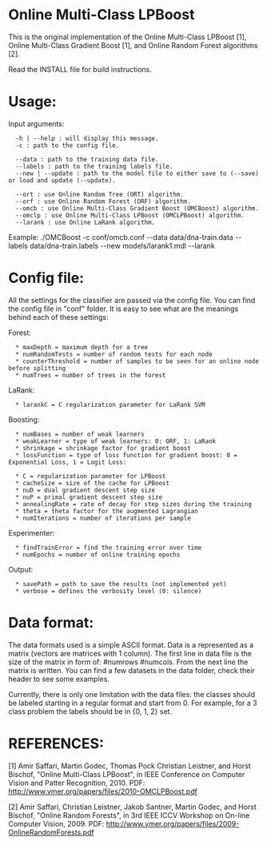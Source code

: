 Online Multi-Class LPBoost
=========================

This is the original implementation of the Online Multi-Class LPBoost [1], Online Multi-Class Gradient Boost [1], and Online Random Forest algorithms [2]. 

Read the INSTALL file for build instructions.

Usage:
======
Input arguments:

      -h | --help : will display this message.
      -c : path to the config file.

      --data : path to the training data file.
      --labels : path to the training labels file.
      --new | --update : path to the model file to either save to (--save) or load and update (--update).

      --ort : use Online Random Tree (ORT) algorithm.
      --orf : use Online Random Forest (ORF) algorithm.
      --omcb : use Online Multi-Class Gradient Boost (OMCBoost) algorithm.
      --omclp : use Online Multi-Class LPBoost (OMCLPBoost) algorithm.
      --larank : use Online LaRank algorithm.

 Example:
      ./OMCBoost -c conf/omcb.conf --data data/dna-train.data --labels data/dna-train.labels --new models/larank1.mdl --larank

Config file:
============

All the settings for the classifier are passed via the config file. You can find the config file in "conf" folder. It is
easy to see what are the meanings behind each of these settings:

Forest:

      * maxDepth = maximum depth for a tree
      * numRandomTests = number of random tests for each node
      * counterThreshold = number of samples to be seen for an online node before splitting
      * numTrees = number of trees in the forest

LaRank:

      * larankC = C regularization parameter for LaRank SVM

Boosting:

      * numBases = number of weak learners
      * weakLearner = type of weak learners: 0: ORF, 1: LaRank
      * shrinkage = shrinkage factor for gradient boost
      * lossFunction = type of loss function for gradient boost: 0 = Exponential Loss, 1 = Logit Loss:
      
      * C = regularization parameter for LPBoost
      * cacheSize = size of the cache for LPBoost
      * nuD = dual gradient descent step size
      * nuP = primal gradient descent step size
      * annealingRate = rate of decay for step sizes during the training
      * theta = theta factor for the augmented Lagrangian
      * numIterations = number of iterations per sample

Experimenter:

      * findTrainError = find the training error over time
      * numEpochs = number of online training epochs

Output:

      * savePath = path to save the results (not implemented yet)
      * verbose = defines the verbosity level (0: silence)

Data format:
============

The data formats used is a simple ASCII format. Data is a represented as a matrix (vectors are matrices with 1 column). The first line in data file is the size of the matrix in form of: \#numrows \#numcols. From the next line the matrix is written. You can find a few datasets in the data folder, check their header to see some examples. 

Currently, there is only one limitation with the data files: the classes should be labeled starting in a regular format and start from 0. For example, for a 3 class problem the labels should be in {0, 1, 2} set.

REFERENCES:
===========

[1] Amir Saffari, Martin Godec, Thomas Pock Christian Leistner, and Horst Bischof,
"Online Multi-Class LPBoost", in IEEE Conference on Computer Vision and Patter Recognition, 2010.
PDF: http://www.ymer.org/papers/files/2010-OMCLPBoost.pdf

[2] Amir Saffari, Christian Leistner, Jakob Santner, Martin Godec, and Horst Bischof,
"Online Random Forests", in 3rd IEEE ICCV Workshop on On-line Computer Vision, 2009.
PDF: http://www.ymer.org/papers/files/2009-OnlineRandomForests.pdf
